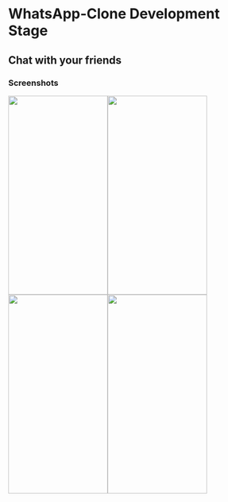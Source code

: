 # WhatsApp-Clone Development Stage
## Chat with your friends
### Screenshots
<img src="https://user-images.githubusercontent.com/80680671/198848098-e28d1e77-7c4f-4dba-8b4d-cb397beea711.png" width="200" height="400" /><img src="https://user-images.githubusercontent.com/80680671/198848676-1ecbf935-3b0f-43d5-9cff-7e163a27b007.jpg" width="200" height="400" /><img src="https://user-images.githubusercontent.com/80680671/198848091-be8d92ec-b267-4f10-92d4-ccc3069bfbbb.png" width="200" height="400" /><img src="https://user-images.githubusercontent.com/80680671/198848096-7baf0695-260e-4602-a33f-54db106104fd.jpg" width="200" height="400" />
